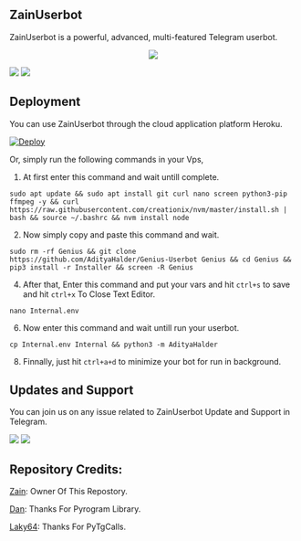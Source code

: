 <h2>ZainUserbot</h2>
<p title="ZainUserbot">ZainUserbot is a powerful, advanced, multi-featured Telegram userbot.</p>

<p align="center"><a href="https://t.me/The_Eternity_Soul"><img src="https://envs.sh/ElG.jpg"></a></p>

![](ZainAssist/resorce/maintained.svg)
![](ZainAssist/resource/license.svg)

<h2>Deployment</h2>
<p title="Deployment">You can use ZainUserbot through the cloud application platform Heroku.</p>

[![Deploy](https://www.herokucdn.com/deploy/button.svg)](https://heroku.com/deploy?template=https://github.com/ZainAssist/ZainUserbot)

Or, simply run the following commands in your Vps,

1. At first enter this command and wait untill complete.
```
sudo apt update && sudo apt install git curl nano screen python3-pip ffmpeg -y && curl https://raw.githubusercontent.com/creationix/nvm/master/install.sh | bash && source ~/.bashrc && nvm install node
```

2. Now simply copy and paste this command and wait.
```
sudo rm -rf Genius && git clone https://github.com/AdityaHalder/Genius-Userbot Genius && cd Genius && pip3 install -r Installer && screen -R Genius
```

4. After that, Enter this command and put your vars and hit ```ctrl+s``` to save and hit ```ctrl+x``` To Close Text Editor.
```
nano Internal.env
```

6. Now enter this command and wait untill run your userbot.
```
cp Internal.env Internal && python3 -m AdityaHalder
```

8. Finnally, just hit ```ctrl+a+d``` to minimize your bot for run in background.


<h2>Updates and Support</h2>
<p title="Support">You can join us on any issue related to ZainUserbot Update and Support in Telegram.</p>
<a href="https://t.me/About_Zain" target="_blank"><img src="ZainAssist/resource/updates.svg"/></a>
<a href="https://t.me/About_Zain" target="_blank"><img src="ZainAssist/resource/support.svg"/></a>


<h2>Repository Credits:</h2>

[Zain](https://github.com/ZainAssist): Owner Of This Repostory.

[Dan](https://github.com/pyrogram/pyrogram): Thanks For Pyrogram Library.

[Laky64](https://github.com/pytgcalls/pytgcalls): Thanks For PyTgCalls.

